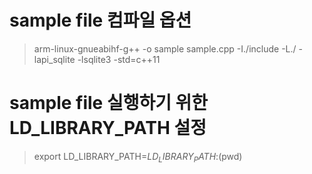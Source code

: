 # sample file 컴파일 옵션
> arm-linux-gnueabihf-g++ -o sample sample.cpp -I./include -L./ -lapi_sqlite -lsqlite3 -std=c++11

# sample file 실행하기 위한 LD_LIBRARY_PATH 설정
> export LD_LIBRARY_PATH=$LD_LIBRARY_PATH:$(pwd)
